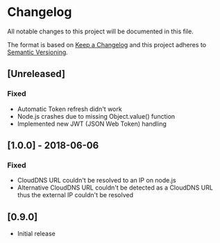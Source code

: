 # Changelog
All notable changes to this project will be documented in this file.

The format is based on [Keep a Changelog](https://keepachangelog.com/en/1.0.0/)
and this project adheres to [Semantic Versioning](https://semver.org/spec/v2.0.0.html).

## [Unreleased]
### Fixed
- Automatic Token refresh didn't work
- Node.js crashes due to missing Object.value() function
- Implemented new JWT (JSON Web Token) handling

## [1.0.0] - 2018-06-06
### Fixed
- CloudDNS URL couldn't be resolved to an IP on node.js
- Alternative CloudDNS URL couldn't be detected as a CloudDNS URL thus the external IP couldn't be resolved

## [0.9.0]
- Initial release
